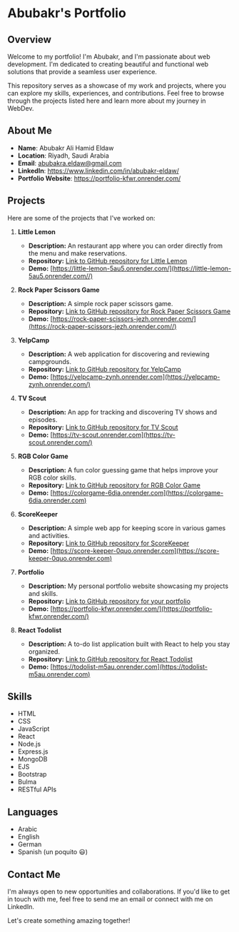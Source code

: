 # Abubakr's Portfolio

## Overview

Welcome to my portfolio! I'm Abubakr, and I'm passionate about web development. I'm dedicated to creating beautiful and functional web solutions that provide a seamless user experience.

This repository serves as a showcase of my work and projects, where you can explore my skills, experiences, and contributions. Feel free to browse through the projects listed here and learn more about my journey in WebDev.

## About Me

- **Name**: Abubakr Ali Hamid Eldaw
- **Location**: Riyadh, Saudi Arabia
- **Email**: abubakra.eldaw@gmail.com
- **LinkedIn**: https://www.linkedin.com/in/abubakr-eldaw/
- **Portfolio Website**: https://portfolio-kfwr.onrender.com/

## Projects

Here are some of the projects that I've worked on:

1. **Little Lemon**
   - **Description:** An restaurant app where you can order directly from the menu and make reservations.
   - **Repository:** [Link to GitHub repository for Little Lemon](https://github.com/AbubakrAliFOX/Little-Lemon)
   - **Demo:** [https://little-lemon-5au5.onrender.com/](https://little-lemon-5au5.onrender.com//)

2. **Rock Paper Scissors Game**
   - **Description:** A simple rock paper scissors game.
   - **Repository:** [Link to GitHub repository for Rock Paper Scissors Game](https://github.com/AbubakrAliFOX/Rock-Paper-Scissors)
   - **Demo:** [https://rock-paper-scissors-jezh.onrender.com/](https://rock-paper-scissors-jezh.onrender.com//)


3. **YelpCamp**
   - **Description:** A web application for discovering and reviewing campgrounds.
   - **Repository:** [Link to GitHub repository for YelpCamp](https://github.com/AbubakrAliFOX/YelpCamp)
   - **Demo:** [https://yelpcamp-zynh.onrender.com](https://yelpcamp-zynh.onrender.com/)

4. **TV Scout**
   - **Description:** An app for tracking and discovering TV shows and episodes.
   - **Repository:** [Link to GitHub repository for TV Scout](https://github.com/AbubakrAliFOX/TV-Scout)
   - **Demo:** [https://tv-scout.onrender.com](https://tv-scout.onrender.com/)

5. **RGB Color Game**
   - **Description:** A fun color guessing game that helps improve your RGB color skills.
   - **Repository:** [Link to GitHub repository for RGB Color Game](https://github.com/AbubakrAliFOX/ColorsGame)
   - **Demo:** [https://colorgame-6dia.onrender.com](https://colorgame-6dia.onrender.com)

6. **ScoreKeeper**
   - **Description:** A simple web app for keeping score in various games and activities.
   - **Repository:** [Link to GitHub repository for ScoreKeeper](https://github.com/AbubakrAliFOX/Score-Keeper)
   - **Demo:** [https://score-keeper-0quo.onrender.com](https://score-keeper-0quo.onrender.com)

7. **Portfolio**
   - **Description:** My personal portfolio website showcasing my projects and skills.
   - **Repository:** [Link to GitHub repository for your portfolio](https://github.com/AbubakrAliFOX/Portfolio)
   - **Demo:** [https://portfolio-kfwr.onrender.com/](https://portfolio-kfwr.onrender.com/)

8. **React Todolist**
   - **Description:** A to-do list application built with React to help you stay organized.
   - **Repository:** [Link to GitHub repository for React Todolist](https://github.com/AbubakrAliFOX/React-Todo-List-)
   - **Demo:** [https://todolist-m5au.onrender.com](https://todolist-m5au.onrender.com)


## Skills

- HTML
- CSS
- JavaScript
- React
- Node.js
- Express.js
- MongoDB
- EJS
- Bootstrap
- Bulma
- RESTful APIs


## Languages
- Arabic
- English
- German
- Spanish (un poquito :smiley:)

## Contact Me

I'm always open to new opportunities and collaborations. If you'd like to get in touch with me, feel free to send me an email or connect with me on LinkedIn.

Let's create something amazing together!

